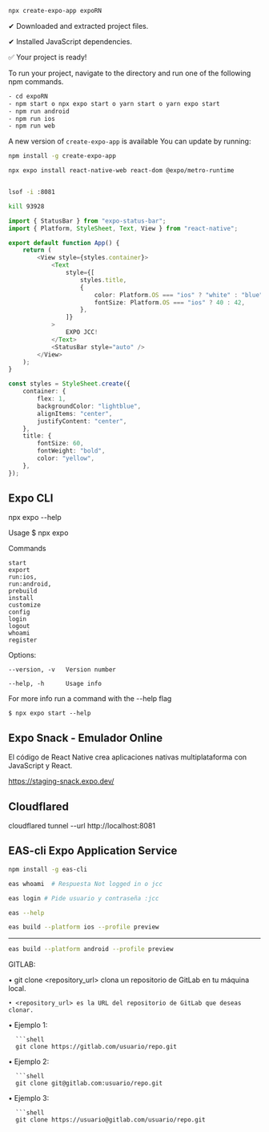 ```bash
npx create-expo-app expoRN
```

✔ Downloaded and extracted project files.

✔ Installed JavaScript dependencies.

✅ Your project is ready!

To run your project, navigate to the directory and run one of the following npm commands.

```bash
- cd expoRN
- npm start o npx expo start o yarn start o yarn expo start
- npm run android
- npm run ios
- npm run web
```

A new version of `create-expo-app` is available
You can update by running:

```bash
npm install -g create-expo-app

npx expo install react-native-web react-dom @expo/metro-runtime 


lsof -i :8081

kill 93928
```

```typescript
import { StatusBar } from "expo-status-bar";
import { Platform, StyleSheet, Text, View } from "react-native";

export default function App() {
    return (
        <View style={styles.container}>
            <Text
                style={[
                    styles.title,
                    {
                        color: Platform.OS === "ios" ? "white" : "blue",
                        fontSize: Platform.OS === "ios" ? 40 : 42,
                    },
                ]}
            >
                EXPO JCC!
            </Text>
            <StatusBar style="auto" />
        </View>
    );
}

const styles = StyleSheet.create({
    container: {
        flex: 1,
        backgroundColor: "lightblue",
        alignItems: "center",
        justifyContent: "center",
    },
    title: {
        fontSize: 60,
        fontWeight: "bold",
        color: "yellow",
    },
});
```

## Expo CLI

npx expo --help

  Usage
    $ npx expo <command>

  Commands

    start 
    export
    run:ios,
    run:android, 
    prebuild
    install
    customize
    config
    login
    logout
    whoami
    register

  Options:

    --version, -v   Version number

    --help, -h      Usage info

  For more info run a command with the --help flag
  
    $ npx expo start --help

## Expo Snack - Emulador Online

El código de React Native crea aplicaciones nativas multiplataforma con JavaScript y React.

https://staging-snack.expo.dev/

## Cloudflared

cloudflared tunnel --url http://localhost:8081

## EAS-cli Expo Application Service

```bash
npm install -g eas-cli

eas whoami  # Respuesta Not logged in o jcc

eas login # Pide usuario y contraseña :jcc
```

```bash
eas --help
```

```bash 
eas build --platform ios --profile preview
```
----

```bash
eas build --platform android --profile preview
```

GITLAB:

  • git clone <repository_url> clona un repositorio de GitLab en tu máquina local.

    • <repository_url> es la URL del repositorio de GitLab que deseas clonar.


  • Ejemplo 1:

      ```shell
      git clone https://gitlab.com/usuario/repo.git


  • Ejemplo 2:

      ```shell
      git clone git@gitlab.com:usuario/repo.git


  • Ejemplo 3:

      ```shell
      git clone https://usuario@gitlab.com/usuario/repo.git